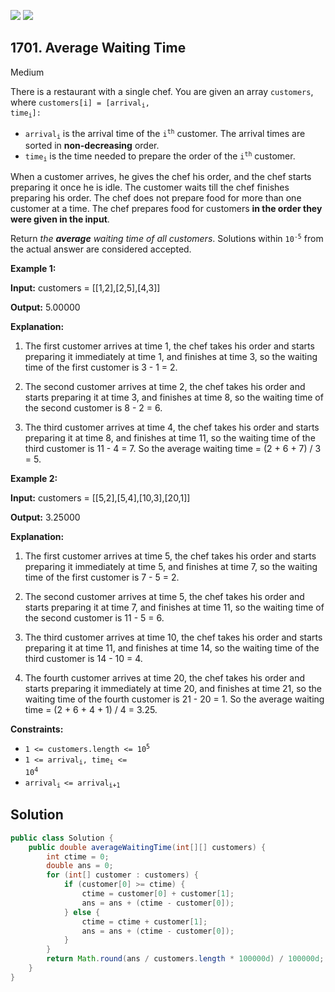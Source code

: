 [![](https://img.shields.io/github/stars/javadev/LeetCode-in-Java?label=Stars&style=flat-square)](https://github.com/javadev/LeetCode-in-Java)
[![](https://img.shields.io/github/forks/javadev/LeetCode-in-Java?label=Fork%20me%20on%20GitHub%20&style=flat-square)](https://github.com/javadev/LeetCode-in-Java/fork)

## 1701\. Average Waiting Time

Medium

There is a restaurant with a single chef. You are given an array `customers`, where <code>customers[i] = [arrival<sub>i</sub>, time<sub>i</sub>]:</code>

*   <code>arrival<sub>i</sub></code> is the arrival time of the <code>i<sup>th</sup></code> customer. The arrival times are sorted in **non-decreasing** order.
*   <code>time<sub>i</sub></code> is the time needed to prepare the order of the <code>i<sup>th</sup></code> customer.

When a customer arrives, he gives the chef his order, and the chef starts preparing it once he is idle. The customer waits till the chef finishes preparing his order. The chef does not prepare food for more than one customer at a time. The chef prepares food for customers **in the order they were given in the input**.

Return _the **average** waiting time of all customers_. Solutions within <code>10<sup>-5</sup></code> from the actual answer are considered accepted.

**Example 1:**

**Input:** customers = \[\[1,2],[2,5],[4,3]]

**Output:** 5.00000

**Explanation:**

1) The first customer arrives at time 1, the chef takes his order and starts preparing it immediately at time 1, and finishes at time 3, so the waiting time of the first customer is 3 - 1 = 2. 

2) The second customer arrives at time 2, the chef takes his order and starts preparing it at time 3, and finishes at time 8, so the waiting time of the second customer is 8 - 2 = 6. 

3) The third customer arrives at time 4, the chef takes his order and starts preparing it at time 8, and finishes at time 11, so the waiting time of the third customer is 11 - 4 = 7. So the average waiting time = (2 + 6 + 7) / 3 = 5.

**Example 2:**

**Input:** customers = \[\[5,2],[5,4],[10,3],[20,1]]

**Output:** 3.25000

**Explanation:** 

1) The first customer arrives at time 5, the chef takes his order and starts preparing it immediately at time 5, and finishes at time 7, so the waiting time of the first customer is 7 - 5 = 2. 

2) The second customer arrives at time 5, the chef takes his order and starts preparing it at time 7, and finishes at time 11, so the waiting time of the second customer is 11 - 5 = 6. 

3) The third customer arrives at time 10, the chef takes his order and starts preparing it at time 11, and finishes at time 14, so the waiting time of the third customer is 14 - 10 = 4. 

4) The fourth customer arrives at time 20, the chef takes his order and starts preparing it immediately at time 20, and finishes at time 21, so the waiting time of the fourth customer is 21 - 20 = 1. So the average waiting time = (2 + 6 + 4 + 1) / 4 = 3.25.

**Constraints:**

*   <code>1 <= customers.length <= 10<sup>5</sup></code>
*   <code>1 <= arrival<sub>i</sub>, time<sub>i</sub> <= 10<sup>4</sup></code>
*   <code>arrival<sub>i </sub><= arrival<sub>i+1</sub></code>

## Solution

```java
public class Solution {
    public double averageWaitingTime(int[][] customers) {
        int ctime = 0;
        double ans = 0;
        for (int[] customer : customers) {
            if (customer[0] >= ctime) {
                ctime = customer[0] + customer[1];
                ans = ans + (ctime - customer[0]);
            } else {
                ctime = ctime + customer[1];
                ans = ans + (ctime - customer[0]);
            }
        }
        return Math.round(ans / customers.length * 100000d) / 100000d;
    }
}
```
